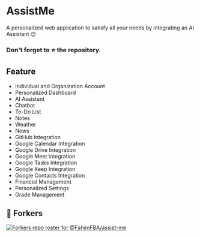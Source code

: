 <!-- # React + TypeScript + Vite

This template provides a minimal setup to get React working in Vite with HMR and some ESLint rules.

Currently, two official plugins are available:

- [@vitejs/plugin-react](https://github.com/vitejs/vite-plugin-react/blob/main/packages/plugin-react/README.md) uses [Babel](https://babeljs.io/) for Fast Refresh
- [@vitejs/plugin-react-swc](https://github.com/vitejs/vite-plugin-react-swc) uses [SWC](https://swc.rs/) for Fast Refresh

## Expanding the ESLint configuration

If you are developing a production application, we recommend updating the configuration to enable type aware lint rules:

- Configure the top-level `parserOptions` property like this:

```js
   parserOptions: {
    ecmaVersion: 'latest',
    sourceType: 'module',
    project: ['./tsconfig.json', './tsconfig.node.json'],
    tsconfigRootDir: __dirname,
   },
```

- Replace `plugin:@typescript-eslint/recommended` to `plugin:@typescript-eslint/recommended-type-checked` or `plugin:@typescript-eslint/strict-type-checked`
- Optionally add `plugin:@typescript-eslint/stylistic-type-checked`
- Install [eslint-plugin-react](https://github.com/jsx-eslint/eslint-plugin-react) and add `plugin:react/recommended` & `plugin:react/jsx-runtime` to the `extends` list -->

# AssistMe

A personalized web application to satisfy all your needs by integrating an AI Assistant 😊

### Don't forget to ⭐ the repository.

## Feature

- Individual and Organization Account
- Personalized Dashboard
- AI Assistant
- Chatbot
- To-Do List
- Notes
- Weather
- News
- GitHub Integration
- Google Calendar Integration
- Google Drive Integration
- Google Meet Integration
- Google Tasks Integration
- Google Keep Integration
- Google Contacts Integration
- Financial Management
- Personalized Settings
- Grade Management

<!-- ## Tech Stack -->

## 🍴 Forkers

[![Forkers repo roster for @FahimFBA/assist-me](https://reporoster.com/forks/FahimFBA/assist-me)](https://github.com/FahimFBA/assist-me/network/members)
